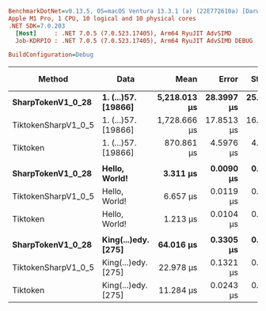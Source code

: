 ``` ini

BenchmarkDotNet=v0.13.5, OS=macOS Ventura 13.3.1 (a) (22E772610a) [Darwin 22.4.0]
Apple M1 Pro, 1 CPU, 10 logical and 10 physical cores
.NET SDK=7.0.203
  [Host]     : .NET 7.0.5 (7.0.523.17405), Arm64 RyuJIT AdvSIMD
  Job-KDRPIO : .NET 7.0.5 (7.0.523.17405), Arm64 RyuJIT AdvSIMD DEBUG

BuildConfiguration=Debug  

```
|              Method |                Data |         Mean |      Error |     StdDev | Ratio |     Gen0 |     Gen1 |   Gen2 |  Allocated | Alloc Ratio |
|-------------------- |-------------------- |-------------:|-----------:|-----------:|------:|---------:|---------:|-------:|-----------:|------------:|
|   **SharpTokenV1_0_28** | **1. (...)57. [19866]** | **5,218.013 μs** | **28.3997 μs** | **25.1756 μs** |  **1.00** | **601.5625** | **296.8750** |      **-** | **3716.57 KB** |        **1.00** |
| TiktokenSharpV1_0_5 | 1. (...)57. [19866] | 1,728.666 μs | 17.8513 μs | 16.6982 μs |  0.33 | 253.9063 | 128.9063 | 3.9063 | 1534.33 KB |        0.41 |
|            Tiktoken | 1. (...)57. [19866] |   870.861 μs |  4.5976 μs |  4.3006 μs |  0.17 |  80.0781 |  32.2266 |      - |  495.76 KB |        0.13 |
|                     |                     |              |            |            |       |          |          |        |            |             |
|   **SharpTokenV1_0_28** |       **Hello, World!** |     **3.311 μs** |  **0.0090 μs** |  **0.0079 μs** |  **1.00** |   **0.6752** |   **0.0038** |      **-** |    **4.14 KB** |        **1.00** |
| TiktokenSharpV1_0_5 |       Hello, World! |     6.657 μs |  0.0119 μs |  0.0093 μs |  2.01 |   2.1820 |   0.0458 |      - |   13.41 KB |        3.24 |
|            Tiktoken |       Hello, World! |     1.213 μs |  0.0104 μs |  0.0097 μs |  0.37 |   0.3109 |   0.0019 |      - |    1.91 KB |        0.46 |
|                     |                     |              |            |            |       |          |          |        |            |             |
|   **SharpTokenV1_0_28** | **King(...)edy. [275]** |    **64.016 μs** |  **0.3305 μs** |  **0.2930 μs** |  **1.00** |   **8.5449** |   **0.4883** |      **-** |   **52.89 KB** |        **1.00** |
| TiktokenSharpV1_0_5 | King(...)edy. [275] |    22.978 μs |  0.1321 μs |  0.1032 μs |  0.36 |   5.0964 |   0.3052 |      - |   31.34 KB |        0.59 |
|            Tiktoken | King(...)edy. [275] |    11.284 μs |  0.0243 μs |  0.0215 μs |  0.18 |   1.2970 |   0.0305 |      - |    7.95 KB |        0.15 |
